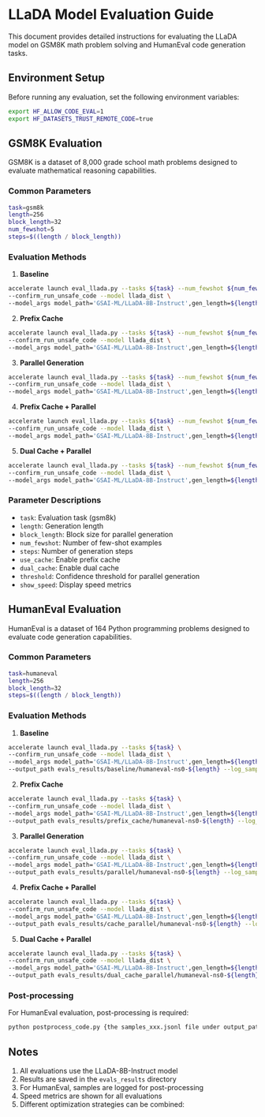 # LLaDA Model Evaluation Guide

This document provides detailed instructions for evaluating the LLaDA model on GSM8K math problem solving and HumanEval code generation tasks.

## Environment Setup

Before running any evaluation, set the following environment variables:
```bash
export HF_ALLOW_CODE_EVAL=1
export HF_DATASETS_TRUST_REMOTE_CODE=true
```

## GSM8K Evaluation

GSM8K is a dataset of 8,000 grade school math problems designed to evaluate mathematical reasoning capabilities.

### Common Parameters

```bash
task=gsm8k
length=256
block_length=32
num_fewshot=5
steps=$((length / block_length))
```

### Evaluation Methods

1. **Baseline**
```bash
accelerate launch eval_llada.py --tasks ${task} --num_fewshot ${num_fewshot} \
--confirm_run_unsafe_code --model llada_dist \
--model_args model_path='GSAI-ML/LLaDA-8B-Instruct',gen_length=${length},steps=${length},block_length=${block_length},show_speed=True
```

2. **Prefix Cache**
```bash
accelerate launch eval_llada.py --tasks ${task} --num_fewshot ${num_fewshot} \
--confirm_run_unsafe_code --model llada_dist \
--model_args model_path='GSAI-ML/LLaDA-8B-Instruct',gen_length=${length},steps=${length},block_length=${block_length},use_cache=True,show_speed=True
```

3. **Parallel Generation**
```bash
accelerate launch eval_llada.py --tasks ${task} --num_fewshot ${num_fewshot} \
--confirm_run_unsafe_code --model llada_dist \
--model_args model_path='GSAI-ML/LLaDA-8B-Instruct',gen_length=${length},steps=${steps},block_length=${block_length},threshold=0.9,show_speed=True
```

4. **Prefix Cache + Parallel**
```bash
accelerate launch eval_llada.py --tasks ${task} --num_fewshot ${num_fewshot} \
--confirm_run_unsafe_code --model llada_dist \
--model_args model_path='GSAI-ML/LLaDA-8B-Instruct',gen_length=${length},steps=${steps},block_length=${block_length},use_cache=True,threshold=0.9,show_speed=True
```

5. **Dual Cache + Parallel**
```bash
accelerate launch eval_llada.py --tasks ${task} --num_fewshot ${num_fewshot} \
--confirm_run_unsafe_code --model llada_dist \
--model_args model_path='GSAI-ML/LLaDA-8B-Instruct',gen_length=${length},steps=${steps},block_length=${block_length},use_cache=True,dual_cache=True,threshold=0.9,show_speed=True
```

### Parameter Descriptions

- `task`: Evaluation task (gsm8k)
- `length`: Generation length
- `block_length`: Block size for parallel generation
- `num_fewshot`: Number of few-shot examples
- `steps`: Number of generation steps
- `use_cache`: Enable prefix cache
- `dual_cache`: Enable dual cache
- `threshold`: Confidence threshold for parallel generation
- `show_speed`: Display speed metrics

## HumanEval Evaluation

HumanEval is a dataset of 164 Python programming problems designed to evaluate code generation capabilities.

### Common Parameters

```bash
task=humaneval
length=256
block_length=32
steps=$((length / block_length))
```

### Evaluation Methods

1. **Baseline**
```bash
accelerate launch eval_llada.py --tasks ${task} \
--confirm_run_unsafe_code --model llada_dist \
--model_args model_path='GSAI-ML/LLaDA-8B-Instruct',gen_length=${length},steps=${length},block_length=${block_length},show_speed=True \
--output_path evals_results/baseline/humaneval-ns0-${length} --log_samples
```

2. **Prefix Cache**
```bash
accelerate launch eval_llada.py --tasks ${task} \
--confirm_run_unsafe_code --model llada_dist \
--model_args model_path='GSAI-ML/LLaDA-8B-Instruct',gen_length=${length},steps=${length},block_length=${block_length},use_cache=True,show_speed=True \
--output_path evals_results/prefix_cache/humaneval-ns0-${length} --log_samples
```

3. **Parallel Generation**
```bash
accelerate launch eval_llada.py --tasks ${task} \
--confirm_run_unsafe_code --model llada_dist \
--model_args model_path='GSAI-ML/LLaDA-8B-Instruct',gen_length=${length},steps=${steps},block_length=${block_length},threshold=0.9,show_speed=True \
--output_path evals_results/parallel/humaneval-ns0-${length} --log_samples
```

4. **Prefix Cache + Parallel**
```bash
accelerate launch eval_llada.py --tasks ${task} \
--confirm_run_unsafe_code --model llada_dist \
--model_args model_path='GSAI-ML/LLaDA-8B-Instruct',gen_length=${length},steps=${steps},block_length=${block_length},use_cache=True,threshold=0.9,show_speed=True \
--output_path evals_results/cache_parallel/humaneval-ns0-${length} --log_samples
```

5. **Dual Cache + Parallel**
```bash
accelerate launch eval_llada.py --tasks ${task} \
--confirm_run_unsafe_code --model llada_dist \
--model_args model_path='GSAI-ML/LLaDA-8B-Instruct',gen_length=${length},steps=${steps},block_length=${block_length},use_cache=True,dual_cache=True,threshold=0.9,show_speed=True \
--output_path evals_results/dual_cache_parallel/humaneval-ns0-${length} --log_samples
```

### Post-processing

For HumanEval evaluation, post-processing is required:
```bash
python postprocess_code.py {the samples_xxx.jsonl file under output_path}
```

## Notes

1. All evaluations use the LLaDA-8B-Instruct model
2. Results are saved in the `evals_results` directory
3. For HumanEval, samples are logged for post-processing
4. Speed metrics are shown for all evaluations
5. Different optimization strategies can be combined: